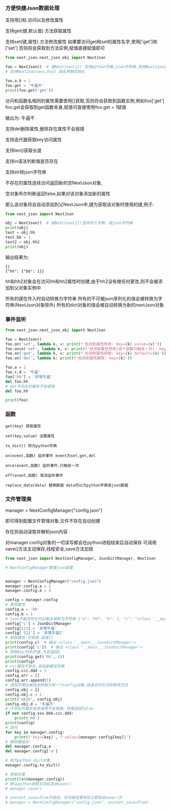 ### 方便快捷Json数据处理

支持用[]和.访问以及修改属性

支持get(键,默认值) 方法获取属性

支持set(键,属性) 方法修改属性
如果要访问get和set的属性名字,使用['get']和['set']
否则将会获取到方法实例,赋值直接赋值即可

```python
from next_json.next_json_obj import NextJson

foo = NextJson()  # 或NextJson({}) 支持python字典,json字符串,其他NextJson对象,
# 支持NextJson(a=1,b=2) 具名参数初始化

foo.a.b = 1
foo.get = '牛逼不'
print(foo.get('get'))
```
访问和函数名相同的属性需要使用[]获取,否则将会获取到函数实例,例如foo['get']
foo.get会获取到get函数本身,赋值可直接使用foo.get = 1赋值

输出为: 牛逼不

支持del删除属性,删除存在属性不会报错

支持迭代器获取key访问属性

支持len()获取长度

支持in语法判断值是否存在

支持str转json字符串

不存在的属性连续访问返回新的空NextJson对象,

空对象布尔判断返回false,如果对该对象添加新的属性

那么该对象将会自动添加到父NextJson中,键为获取该对象时使用的键,例子:

```python
from next_json import NextJson

obj = NextJson()  # 或NextJson({})支持传入字典，或json字符串
print(obj)
test = obj.hh
test.bb = 1
test2 = obj.hh2
print(obj)
```

输出结果为:

```
{}
{"hh": {"bb": 1}}
```

hh和hh2对象会在访问hh和hh2属性时创建,由于hh2没有做任何更改,则不会被添加到父对象实例中

所有的键在传入时自动转换为字符串
所有的不可被json序列化的值会被转换为字符串(NextJson对象除外)
所有的dict对象的值会被自动转换为新的nextJson对象

### 事件监听

```python
from next_json.next_json_obj import NextJson

foo = NextJson()
foo.on('set', lambda k, v: print(f'检测到属性修改: key={k} value={v}'))
foo.once('set', lambda k, v: print(f'检测到属性修改(这个函数只触发一次): key={k} value={v}'))
foo.on('get', lambda k, v: print(f'检测到属性获取: key={k} default={v}'))
foo.on('del', lambda k: print(f'检测到属性删除: key={k}'))

foo.a = 1
foo.c.d = '牛逼'
foo['hh'] = '非常牛逼'
del foo.hh
# del不存在的属性不会报错
del foo.hh

print(foo)
```

### 函数

```angular2html
get(key) 获取属性

set(key,value) 设置属性

to_dict() 转为python字典

on(event,函数) 监听事件 event为set,get,del

once(event,函数) 监听事件,只触发一次

off(event,函数) 取消监听事件

replace_data(data) 替换数据 data可以为python字典或json数据

```

### 文件管理类

manager = NextConfigManager("config.json")

即可得到配置文件管理对象,文件不存在自动创建

存在则自动读取并解析json内容

对manager.config对象的一切读写都会在python进程结束后自动保存
可调用save()方法主动保存,线程安全,save方法加锁

```python
from next_json import NextConfigManager, JsonDictManager, NextJson

# NextConfigManager管理json配置


manager = NextConfigManager("config.json")
manager.config.a = 1
manager.config.b = 4

config = manager.config
# 更改属性
config.a = 'hh'
config.b = 1
# json不能序列化的对象会被转为字符串 {"a": "hh", "b": 1, "c": "<class '__main__.JsonDictManager'>"}
config['c'] = JsonDictManager
config[111] = '非常牛逼'
config['111'] = '非常牛逼2'
# 获取属性,可使用.或者[]
print(config.c)  # 输出 <class '__main__.JsonDictManager'>
print(config['c'])  # 输出 <class '__main__.JsonDictManager'>
# 获取key为hh的值,为空返回1
print(config.get('hh', 1))
print(config)
# ccc属性不存在,自动新建空字典
config.ccc.ddd = 1
config.arr = []
config.arr.append(1)
# 添加字典会被自动转换为另一个config对象,继承访问方式和修改方式
config.obj = {}
config.obj.c = 1
print('objh', config.obj)
config.obj.d = '牛逼不'
# 不存在的属性连续调用不会报错，而是返回false
if not config.xxx.bbb.ccc.ddd:
    print('hh')
print(config)
# 迭代
for key in manager.config:
    print(f'key={key}', f'value={manager.config[key]}')
# 删除键值对
del manager.config.a
del manager.config['a']

# 转为python dict对象
manager.config.to_dict()

# 获取长度
print(len(manager.config))
# 默认python进程关闭后自动save()
# manager.save()

# instant_save=True开启后，任何属性更改后立即自动save一次
# manager = NextConfigManager("config.json", instant_save=True)


```